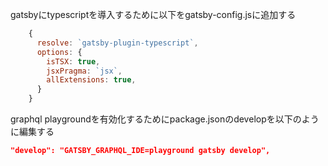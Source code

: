 

gatsbyにtypescriptを導入するために以下をgatsby-config.jsに追加する
```ts:gatsby-config.js
    {
      resolve: `gatsby-plugin-typescript`,
      options: {
        isTSX: true,
        jsxPragma: `jsx`,
        allExtensions: true,
      }
    }
```

graphql playgroundを有効化するためにpackage.jsonのdevelopを以下のように編集する

```ts:package.json
"develop": "GATSBY_GRAPHQL_IDE=playground gatsby develop",
```